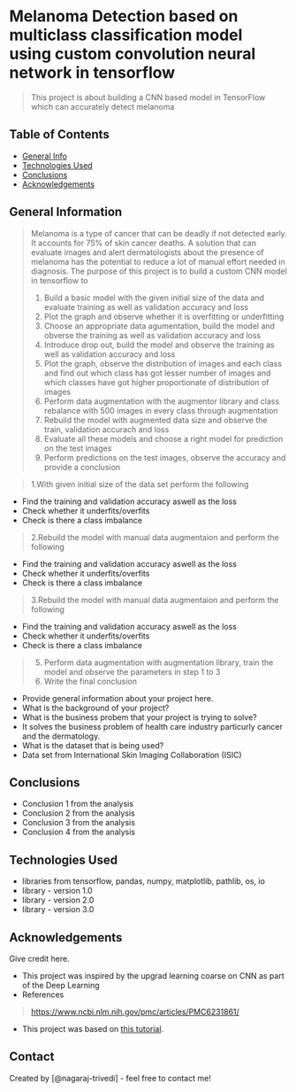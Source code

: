 # Melanoma Detection based on multiclass classification model using custom convolution neural network in tensorflow
> This project is about building a CNN based model in TensorFlow which can accurately detect melanoma


## Table of Contents
* [General Info](#general-information)
* [Technologies Used](#technologies-used)
* [Conclusions](#conclusions)
* [Acknowledgements](#acknowledgements)

<!-- You can include any other section that is pertinent to your problem -->

## General Information
> Melanoma is a type of cancer that can be deadly if not detected early. It accounts for 75% of skin cancer deaths. A solution that can evaluate images and alert dermatologists about the presence of melanoma has the potential to reduce a lot of manual effort needed in diagnosis.
> The purpose of this project is to build a custom CNN model in tensorflow to 
> 
> 1. Build a basic model with the given initial size of the data and evaluate training as well as validation accuracy and loss
> 2. Plot the graph and observe whether it is overfitting or underfitting
> 3. Choose an appropriate data agumentation, build the model and obverse the training as well as validation accuracy and loss
> 4. Introduce drop out, build the model and observe the training as well as validation accuracy and loss
> 5. Plot the graph, observe the distribution of images and each class and find out which class has got lesser number of images and which classes have got higher proportionate of distribution of images
> 6. Perform data augmentation with the augmentor library and class rebalance with 500 images in every class through augmentation
> 7. Rebuild the model with augmented data size and observe the train, validation accurach and loss
> 8. Evaluate all these models and choose a right model for prediction on the test images
> 9. Perform predictions on the test images, observe the accuracy and provide a conclusion

> 1.With given initial size of the data set perform the following
   -  Find the training and validation accuracy aswell as the loss
   -  Check whether it underfits/overfits
   -  Check is there a class imbalance

> 2.Rebuild the model with manual data augmentaion and perform the following
   -  Find the training and validation accuracy aswell as the loss
   -  Check whether it underfits/overfits
   -  Check is there a class imbalance
> 3.Rebuild the model with manual data augmentaion and perform the following
   -  Find the training and validation accuracy aswell as the loss
   -  Check whether it underfits/overfits
   -  Check is there a class imbalance
> 5. Perform data augmentation with augmentation library, train the model and observe the parameters in step 1 to 3
> 6. Write the final conclusion
- Provide general information about your project here.
- What is the background of your project?
- What is the business probem that your project is trying to solve?
- It solves the business problem of health care industry particurly cancer and the dermatology.
- What is the dataset that is being used?
- Data set from International Skin Imaging Collaboration (ISIC)

<!-- You don't have to answer all the questions - just the ones relevant to your project. -->

## Conclusions
- Conclusion 1 from the analysis
- Conclusion 2 from the analysis
- Conclusion 3 from the analysis
- Conclusion 4 from the analysis

<!-- You don't have to answer all the questions - just the ones relevant to your project. -->


## Technologies Used
- libraries from tensorflow, pandas, numpy, matplotlib, pathlib, os, io
- library - version 1.0
- library - version 2.0
- library - version 3.0

<!-- As the libraries versions keep on changing, it is recommended to mention the version of library used in this project -->

## Acknowledgements
Give credit here.
- This project was inspired by the upgrad learning coarse on CNN as part of the Deep Learning
- References
> https://www.ncbi.nlm.nih.gov/pmc/articles/PMC6231861/
> 
- This project was based on [this tutorial](https://learn.upgrad.com/course/1992?courseId=12362).


## Contact
Created by [@nagaraj-trivedi] - feel free to contact me!


<!-- Optional -->
<!-- ## License -->
<!-- This project is open source and available under the [... License](). -->

<!-- You don't have to include all sections - just the one's relevant to your project -->

